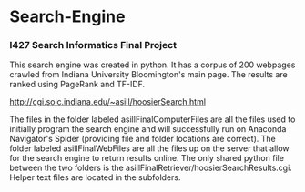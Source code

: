 # Search-Engine
### I427 Search Informatics Final Project

This search engine was created in python. It has a corpus of 200 webpages crawled from Indiana University Bloomington's main page. The results are ranked using PageRank and TF-IDF.

http://cgi.soic.indiana.edu/~asill/hoosierSearch.html

The files in the folder labeled asillFinalComputerFiles are all the files used to initially program the search engine and will successfully run on Anaconda Navigator's Spider (providing file and folder locations are correct). The folder labeled asillFinalWebFiles are all the files up on the server that allow for the search engine to return results online. The only shared python file between the two folders is the asillFinalRetriever/hoosierSearchResults.cgi. Helper text files are located in the subfolders.